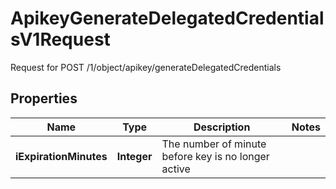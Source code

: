 

# ApikeyGenerateDelegatedCredentialsV1Request

Request for POST /1/object/apikey/generateDelegatedCredentials

## Properties

| Name | Type | Description | Notes |
|------------ | ------------- | ------------- | -------------|
|**iExpirationMinutes** | **Integer** | The number of minute before key is no longer active |  |



